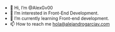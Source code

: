 - 👋 Hi, I’m @AlexGv00
- 👀 I’m interested in Front-End Development.
- 🌱 I’m currently learning Front-end development.
- 📫 How to reach me hola@alejandrogarciav.com

